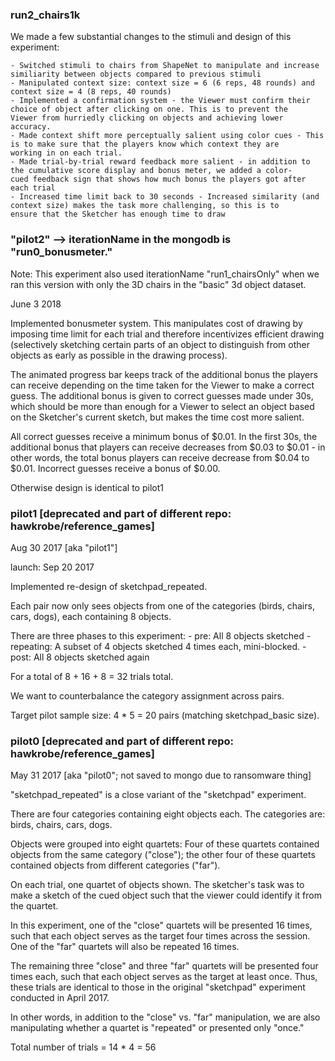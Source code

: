 ### run2_chairs1k

We made a few substantial changes to the stimuli and design of this experiment:

    - Switched stimuli to chairs from ShapeNet to manipulate and increase similiarity between objects compared to previous stimuli
    - Manipulated context size: context size = 6 (6 reps, 48 rounds) and context size = 4 (8 reps, 40 rounds)
    - Implemented a confirmation system - the Viewer must confirm their choice of object after clicking on one. This is to prevent the           Viewer from hurriedly clicking on objects and achieving lower accuracy. 
    - Made context shift more perceptually salient using color cues - This is to make sure that the players know which context they are         working in on each trial.
    - Made trial-by-trial reward feedback more salient - in addition to the cumulative score display and bonus meter, we added a color-         cued feedback sign that shows how much bonus the players got after each trial 
    - Increased time limit back to 30 seconds - Increased similarity (and context size) makes the task more challenging, so this is to           ensure that the Sketcher has enough time to draw 


### "pilot2" --> iterationName in the mongodb is "run0_bonusmeter." 

Note: This experiment also used iterationName "run1_chairsOnly" when we ran this version with only the 3D chairs in the "basic" 3d object dataset.

June 3 2018

Implemented bonusmeter system. This manipulates cost of drawing by imposing time limit for each trial and therefore incentivizes efficient drawing (selectively sketching certain parts of an object to distinguish from other objects as early as possible in the drawing process).

The animated progress bar keeps track of the additional bonus the players can receive depending on the time taken for the Viewer to make a correct guess. The additional bonus is given to correct guesses made under 30s, which should be more than enough for a Viewer to select an object based on the Sketcher's current sketch, but makes the time cost more salient.

All correct guesses receive a minimum bonus of $0.01. In the first 30s, the additional bonus that players can receive decreases from $0.03 to $0.01 - in other words, the total bonus players can receive decrease from $0.04 to $0.01. Incorrect guesses receive a bonus of $0.00.

Otherwise design is identical to pilot1


### pilot1 [deprecated and part of different repo: hawkrobe/reference_games]

Aug 30 2017 [aka "pilot1"]

launch: Sep 20 2017

Implemented re-design of sketchpad_repeated.

Each pair now only sees objects from one of the categories (birds, chairs, cars, dogs), each containing 8 objects.

There are three phases to this experiment:
    - pre: All 8 objects sketched
    - repeating: A subset of 4 objects sketched 4 times each, mini-blocked.
    - post: All 8 objects sketched again

For a total of 8 + 16 + 8 = 32 trials total.

We want to counterbalance the category assignment across pairs.

Target pilot sample size: 4 * 5 = 20 pairs (matching sketchpad_basic size).


### pilot0 [deprecated and part of different repo: hawkrobe/reference_games]

May 31 2017 [aka "pilot0"; not saved to mongo due to ransomware thing]

"sketchpad_repeated" is a close variant of the "sketchpad" experiment.

There are four categories containing eight objects each. The categories are: birds, chairs, cars, dogs.

Objects were grouped into eight quartets: Four of these quartets contained objects from the same category ("close"); the other four of these quartets contained objects from different categories ("far").

On each trial, one quartet of objects shown. The sketcher's task was to make a sketch of the cued object such that the viewer could identify it from the quartet.

In this experiment, one of the "close" quartets will be presented 16 times, such that each object serves as the target four times across the session. One of the "far" quartets will also be repeated 16 times.

The remaining three "close" and three "far" quartets will be presented four times each, such that each object serves as the target at least once. Thus, these trials are identical to those in the original "sketchpad" experiment conducted in April 2017.

In other words, in addition to the "close" vs. "far" manipulation, we are also manipulating whether a quartet is "repeated" or presented only "once."

Total number of trials = 14 * 4 = 56
